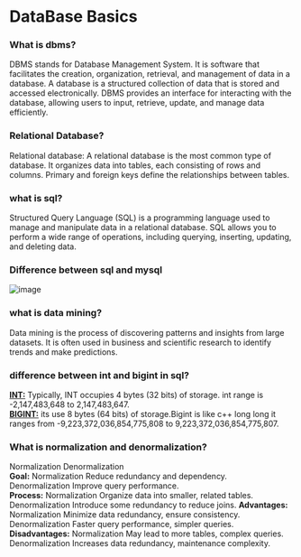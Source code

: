 # DataBase Basics

### What is dbms?
DBMS stands for Database Management System. It is software that facilitates the creation, organization, retrieval, and management of data in a database. A database is a structured collection of data that is stored and accessed electronically. DBMS provides an interface for interacting with the database, allowing users to input, retrieve, update, and manage data efficiently.

### Relational Database?
Relational database: A relational database is the most common type of database. It organizes data into tables, each consisting of rows and columns. Primary and foreign keys define the relationships between tables.

### what is sql?
Structured Query Language (SQL) is a programming language used to manage and manipulate data in a relational database. SQL allows you to perform a wide range of operations, including querying, inserting, updating, and deleting data.

### Difference between sql and mysql
![image](https://github.com/Abdul-Aziz026/DataBase-interview-Question/assets/57495952/b7f51dda-60ec-40f1-8d97-5e636cc8aac0)

### what is data mining?
Data mining is the process of discovering patterns and insights from large datasets. It is often used in business and scientific research to identify trends and make predictions.


### difference between int and bigint in sql?
<ins>**INT:**</ins> Typically, INT occupies 4 bytes (32 bits) of storage. int range is -2,147,483,648 to 2,147,483,647.   
<ins>**BIGINT:**</ins> its use 8 bytes (64 bits) of storage.Bigint is like c++ long long it ranges from -9,223,372,036,854,775,808 to 9,223,372,036,854,775,807.

### What is normalization and denormalization?
Normalization	Denormalization   
**Goal:**	Normalization Reduce redundancy and dependency.	  
Denormalization Improve query performance.  
**Process:**	Normalization Organize data into smaller, related tables.	  
Denormalization Introduce some redundancy to reduce joins.
**Advantages:**	Normalization Minimize data redundancy, ensure consistency. 	 
Denormalization Faster query performance, simpler queries.
**Disadvantages:**	Normalization May lead to more tables, complex queries.	  
Denormalization Increases data redundancy, maintenance complexity.


